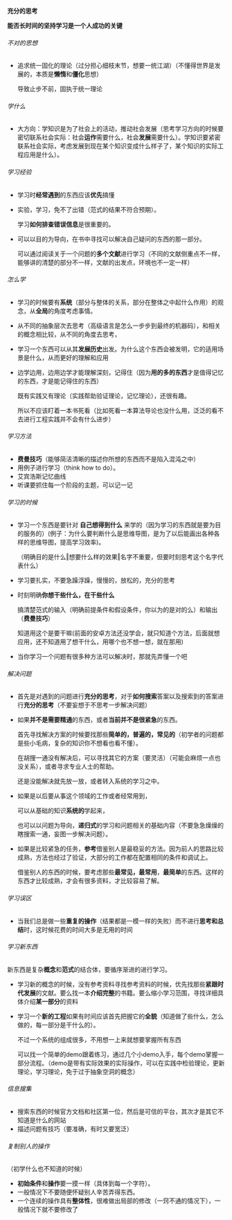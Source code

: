 **充分的思考**

**能否长时间的坚持学习是一个人成功的关键**

###### 不对的思想 ######

- 追求统一固化的理论（过分担心细枝末节，想要一统江湖）（不懂得世界是发展的，本质是**懒惰**和**僵化**思想）

  导致止步不前，固执于统一理论

###### 学什么 ######

- 大方向：学知识是为了社会上的活动，推动社会发展（思考学习方向的时候要密切联系社会实际：社会**运作**需要什么，社会**发展**需要什么）。学知识要紧密联系社会实际，考虑发展到现在某个知识变成什么样子了，某个知识的实际工程应用是什么）。

###### 学习经验

- 学习时**经常遇到**的东西应该**优先**搞懂

- 实验，学习，免不了出错（范式的结果不符合预期）。

  学习**如何排查错误信息**是很重要的。

- 可以以目的为导向，在书中寻找可以解决自己疑问的东西的那一部分。

  可以通过阅读关于一个问题的**多个文献**进行学习（不同的文献侧重点不一样，能够讲的清楚的部分不一样，文献的出发点，环境也不一定一样）

###### 怎么学 ######

- 学习的时候要有**系统**（部分与整体的关系，部分在整体之中起什么作用）的观念，从**全局**的角度考虑事情。

- 从不同的抽象层次去思考（高级语言是怎么一步步到最终的机器码），和相关的概念相比较，从不同的角度去思考，

- 学习一个东西可以从其**发展历史**出发。为什么这个东西会被发明，它的适用场景是什么，从而更好的理解和应用

- 边学边用，边用边学才能理解深刻，记得住（因为**用的多的东西**才是值得记忆的东西，才是能记得住的东西）

  既有实践又有理论（实践帮助验证理论，记忆理论），还很有趣。

  所以不应该盯着一本书死看（比如死看一本算法导论也没什么用，泛泛的看不去进行工程实践并不会有什么进步）

###### 学习方法 ######

- **费曼技巧**（能够简洁清晰的描述你所想的东西而不是陷入混沌之中）
- 用例子进行学习（think how to do）。
- 艾宾浩斯记忆曲线
- 听课要抓住每一个阶段的主题，可以记一记

###### 学习的时候 ######

- 学习一个东西是要针对 **自己想得到什么** 来学的（因为学习的东西就是要为目的服务的）(例子：为什么要判断什么是思维导图，是为了以后能画出各种各样的思维导图，提高学习效率)。

  （明确目的是什么‖想要什么样的效果‖名字不重要，但要时刻思考这个名字代表什么）

- 学习要扎实，不要急躁浮躁，慢慢的，放松的，充分的思考

- 时刻明确**你想干些什么，在干些什么**

  搞清楚范式的输入（明确前提条件和假设条件，你以为的是对的么）和输出（**费曼技巧**）

  知道用这个是要干嘛(前面的安卓方法还没学会，就只知道个方法，后面就想应用，还不知道用了想干什么，用哪个也不想一想，就在那用) 

- 当你学习一个问题有很多种方法可以解决时，那就先弄懂一个吧

###### 解决问题 ######

- 首先是对遇到的问题进行**充分的思考**，对于**如何搜索**答案以及搜索到的答案进行**充分的思考**（不要妄想于不思考一步解决问题）

- 如果**并不是需要精通**的东西，或者**当前并不是很紧急**的东西。

  首先寻找解决方案的时候要找那些**简单的，普遍的，常见的**（初学者的问题都是些小毛病，复杂的知识你不想看也看不懂）。

  在胡搜一通没有解决后，可以寻找其它的方案（要灵活）（可能会麻烦一点也没关系），或者寻求专业人士的帮助。

  还是没能解决就先放一放，或者转入系统的学习之中。

- 如果是以后要从事这个领域的工作或者经常用到，

  可以从基础的知识**系统的**学起来，

  也可以以问题为导向，**递归式**的学习和问题相关的基础内容（不要急急燥燥的瞎搜索一通，妄图一步解决问题）。

- 如果是比较紧急的任务，**参考**借鉴别人是最稳妥的方法。因为前人的思路比较成熟，方法也经过了验证，大部分的工作都在配置相同的条件和调试上。

  借鉴别人的东西的时候，要考虑那些**最常见，最常用**，**最简单**的东西。这样的东西才比较成熟，才会有很多资料，才比较容易了解。

###### 学习误区 ######

- 当我们总是做一些**重复的操作**（结果都是一模一样的失败）而不进行**思考和总结**时，这时候花费的时间大多是无用的时间


###### 学习新东西

新东西是复杂**概念**和**范式**的结合体，要循序渐进的进行学习。

- 学习新的概念的时候，没有参考资料寻找参考资料的时候，优先找那些**紧跟时代发展**的文献。要么找一本**介绍完整**的书籍。要么缩小学习范围，寻找详细具体介绍**某一部分**的资料

- 学习一个**新的工程**如果有时间应该首先把握它的**全貌**（知道做了些什么，怎么做的，每一部分是干什么的）。

  不过一个系统的组成很多，不用想一上来就想要掌握所有东西
  
  可以找一个简单的demo跟着练习，通过几个小demo入手，每个demo掌握一部分流程。（demo是带有实际效果的实际操作，可以在实践中检验理论，更新理论，学习理论，免于过于抽象空洞的概念）

###### 信息搜集 ######

- 搜索东西的时候官方文档和社区第一位，然后是可信的平台，其次才是其它不知道是什么的网站
- 描述问题有技巧（要准确，有时又要宽泛）

###### 复制别人的操作 ######

（初学什么也不知道的时候）

- **初始条件**和**操作**要一摸一样（具体到每一个字符）。
- 一般情况下不要随便怀疑别人辛苦弄得东西。
- 一个连续的操作具有**整体性**，很难做出局部的修改（一窍不通的情况下），一般情况下就不要修改了

